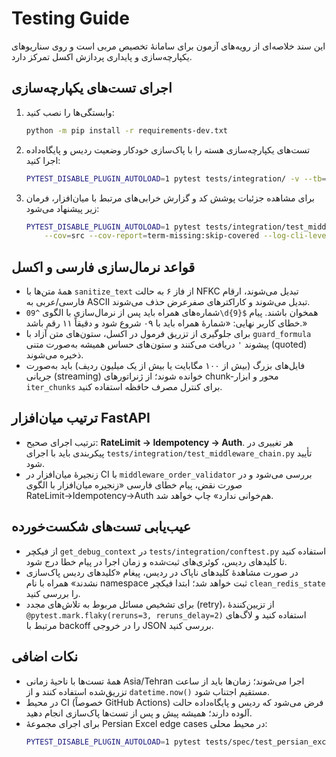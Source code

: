 # Testing Guide

این سند خلاصه‌ای از رویه‌های آزمون برای سامانهٔ تخصیص مربی است و روی سناریوهای یکپارچه‌سازی و پایداری پردازش اکسل تمرکز دارد.

## اجرای تست‌های یکپارچه‌سازی

1. وابستگی‌ها را نصب کنید:
   ```bash
   python -m pip install -r requirements-dev.txt
   ```
2. تست‌های یکپارچه‌سازی هسته را با پاک‌سازی خودکار وضعیت ردیس و پایگاه‌داده اجرا کنید:
   ```bash
   PYTEST_DISABLE_PLUGIN_AUTOLOAD=1 pytest tests/integration/ -v --tb=short --maxfail=1
   ```
3. برای مشاهده جزئیات پوشش کد و گزارش خرابی‌های مرتبط با میان‌افزار، فرمان زیر پیشنهاد می‌شود:
   ```bash
   PYTEST_DISABLE_PLUGIN_AUTOLOAD=1 pytest tests/integration/test_middleware_chain.py \
       --cov=src --cov-report=term-missing:skip-covered --log-cli-level=DEBUG
   ```

## قواعد نرمال‌سازی فارسی و اکسل

- همهٔ متن‌ها با `sanitize_text` از فاز ۶ به حالت NFKC تبدیل می‌شوند، ارقام فارسی/عربی به ASCII تبدیل می‌شوند و کاراکترهای صفر‌عرض حذف می‌شوند.
- شماره‌های همراه باید پس از نرمال‌سازی با الگوی `^09\d{9}$` همخوان باشند. پیام خطای کاربر نهایی: «شمارهٔ همراه باید با ۰۹ شروع شود و دقیقاً ۱۱ رقم باشد.»
- برای جلوگیری از تزریق فرمول در اکسل، ستون‌های متن آزاد با `guard_formula` پیشوند `'` دریافت می‌کنند و ستون‌های حساس همیشه به‌صورت متنی (quoted) ذخیره می‌شوند.
- فایل‌های بزرگ (بیش از ۱۰۰ مگابایت یا بیش از یک میلیون ردیف) باید به‌صورت جریانی (streaming) خوانده شوند؛ از ژنراتورهای chunk-محور و ابزار `iter_chunks` برای کنترل مصرف حافظه استفاده کنید.

## ترتیب میان‌افزار FastAPI

- ترتیب اجرای صحیح: **RateLimit → Idempotency → Auth**. هر تغییری در پیکربندی باید با اجرای `tests/integration/test_middleware_chain.py` تأیید شود.
- زنجیرهٔ میان‌افزار در CI با `middleware_order_validator` بررسی می‌شود و در صورت نقض، پیام خطای فارسی «زنجیره میان‌افزار با الگوی RateLimit→Idempotency→Auth هم‌خوانی ندارد» چاپ خواهد شد.

## عیب‌یابی تست‌های شکست‌خورده

- از فیکچر `get_debug_context` در `tests/integration/conftest.py` استفاده کنید تا کلیدهای ردیس، کوئری‌های ثبت‌شده و زمان اجرا در پیام خطا درج شود.
- در صورت مشاهدهٔ کلیدهای ناپاک در ردیس، پیغام «کلیدهای ردیس پاک‌سازی نشدند» همراه با نام namespace ثبت خواهد شد؛ ابتدا فیکچر `clean_redis_state` را بررسی کنید.
- برای تشخیص مسائل مربوط به تلاش‌های مجدد (retry)، از تزیین‌کنندهٔ `@pytest.mark.flaky(reruns=3, reruns_delay=2)` استفاده کنید و لاگ‌های مرتبط با backoff را در خروجی JSON بررسی کنید.

## نکات اضافی

- همهٔ تست‌ها با ناحیهٔ زمانی Asia/Tehran اجرا می‌شوند؛ زمان‌ها باید از ساعت تزریق‌شده استفاده کنند و از `datetime.now()` مستقیم اجتناب شود.
- در محیط CI (خصوصاً GitHub Actions) فرض می‌شود که ردیس و پایگاه‌داده حالت آلوده دارند؛ همیشه پیش و پس از تست‌ها پاک‌سازی انجام دهید.
- برای اجرای مجموعهٔ Persian Excel edge cases در محیط محلی:
  ```bash
  PYTEST_DISABLE_PLUGIN_AUTOLOAD=1 pytest tests/spec/test_persian_excel_normalization.py -v --hypothesis-show-statistics
  ```
